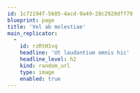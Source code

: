 ```yaml
---
id: 1c72194f-5605-4acd-9a49-28c2920dff79
blueprint: page
title: 'Vel ab molestiae'
main_replicator:
  -
    id: rzRtH1vq
    headline: 'Ut laudantium omnis hic'
    headline_level: h2
    kind: random_url
    type: image
    enabled: true
---
```

